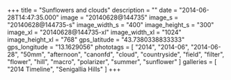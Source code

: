 +++
title = "Sunflowers and clouds"
description = ""
date = "2014-06-28T14:47:35.000"
image = "20140628@144735"
image_s = "20140628@144735-s"
image_width_s = "400"
image_height_s = "300"
image_xl = "20140628@144735-xl"
image_width_xl = "1024"
image_height_xl = "768"
gps_latitude = "43.7380338833333"
gps_longitude = "13.1629056"
phototags = [ "2014", "2014-06", "2014-06-28", "50mm", "afternoon", "canonfd", "cloud", "countryside", "field", "filter", "flower", "hill", "macro", "polarizer", "summer", "sunflower" ]
galleries = [ "2014 Timeline", "Senigallia Hills" ]
+++
